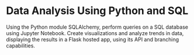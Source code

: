 # Data Analysis Using Python and SQL

Using the Python module SQLAlchemy, perform queries on a SQL database using Jupyter Notebook. Create visualizations and analyze trends in data, displaying the results in a Flask hosted app, using its API and branching capabilities.
